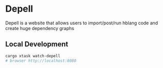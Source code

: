 # Depell

Depell is a website that allows users to import/post/run hblang code and create huge dependency graphs

## Local Development

```bash
cargo xtask watch-depell
# browser http://localhost:8080
```
